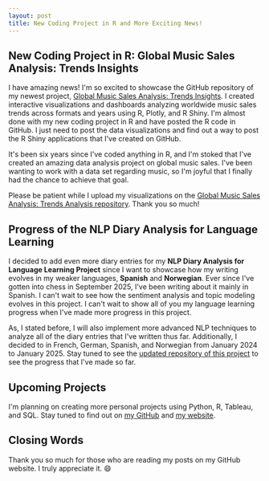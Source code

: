 ```yaml
---
layout: post
title: New Coding Project in R and More Exciting News!
---
```


## New Coding Project in R: Global Music Sales Analysis: Trends Insights
I have amazing news! I'm so excited to showcase the GitHub repository of my newest project, [Global Music Sales Analysis: Trends Insights](https://github.com/hgbidon/Music-Sales-Analysis). I created interactive visualizations and dashboards analyzing worldwide music sales trends across formats and years using R, Plotly, and R Shiny. I'm almost done with my new coding project in R and have posted the R code in GitHub. I just need to post the data visualizations and find out a way to post the R Shiny applications that I've created on GitHub.

It's been six years since I've coded anything in R, and I'm stoked that I've created an amazing data analysis project on global music sales. I've been wanting to work with a data set regarding music, so I'm joyful that I finally had the chance to achieve that goal. 

Please be patient while I upload my visualizations on the [Global Music Sales Analysis: Trends Analysis repository](https://github.com/hgbidon/Music-Sales-Analysis). Thank you so much!

## Progress of the NLP Diary Analysis for Language Learning
I decided to add even more diary entries for my <strong>NLP Diary Analysis for Language Learning Project</strong> since I want to showcase how my writing evolves in my weaker languages, <strong>Spanish</strong> and <strong>Norwegian</strong>. Ever since I've gotten into chess in September 2025, I've been writing about it mainly in Spanish. I can't wait to see how the sentiment analysis and topic modeling evolves in this project. I can't wait to show all of you my language learning progress when I've made more progress in this project. 

As, I stated before, I will also implement more advanced NLP techniques to analyze all of the diary entries that I've written thus far. Additionally, I decided to in French, German, Spanish, and Norwegian from January 2024 to January 2025. Stay tuned to see the [updated repository of this project](https://github.com/hgbidon/NLP-Diary-Analysis-for-Language-Learning) to see the progress that I've made so far.

## Upcoming Projects
I'm planning on creating more personal projects using Python, R, Tableau, and SQL. Stay tuned to find out on [my GitHub](https://github.com/hgbidon/) and [my website](https://hgbidon.github.io). 

## Closing Words 
Thank you so much for those who are reading my posts on my GitHub website. I truly appreciate it. 😄
